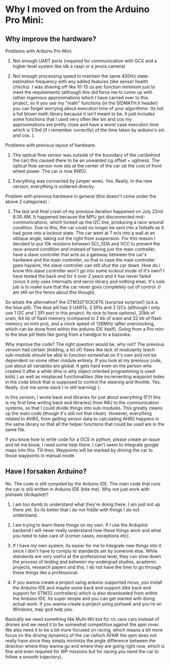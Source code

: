 # Why I moved on from the Arduino Pro Mini:

## Why improve the hardware?

Problems with Arduino Pro Mini:

1) Not enough UART ports (required for communication with GCS and a higher level system like idk a raspi or a jevois camera)

2) Not enough processing speed to maintain the same 400Hz state-estimation frequency with any added features (like sensor health checks). I was shaving off like 10-15 us per function minimum just to meet the requirements (although this did force me to come up with rather ingenious approximations which I have carried over to this project, so if you use my "math" functions (in the SIDMATH.h header) you can forget worrying about execution time of your algorithms- Its not a full blown math library because it isn't meant to be. It just includes some functions that I used very often like sin and cos my approximations are pretty close and have a worst case execution time which is 1/3rd (if i remember correctly) of the time taken by arduino's sin and cos. ).


Problems with previous layout of hardware:

1) The optical flow sensor was outside of the boundary of the car(behind the car) this caused there to be an unwanted cg offset + ugliness. The optical flow sensor now sits at the center of the car (at the cost of front wheel power. The car is now RWD).

2) Everything was connected by jumper wires. Yes. Really. In the new version, everything is soldered directly. 


Problem with previous hardware in general (this doesn't come under the above 2 categories) : 

1) The last and final crash of my previous iteration happened on July 22nd 8:30 AM. It happened because the MPU got disconnected mid-communications, which locked up the I2C line, producing a race-around condition. Due to this, the car could no longer be sent into a failsafe as it had gone into a lockout state. The car went at 7 m/s into a wall at an oblique angle, taking out the right front suspension.
For this reason I decided to put 10k resistors between SCL,SDA and VCC to prevent the race-around condition and instead of having just the main controller, have a slave controller that acts as a gateway between the car's hardware and the main controller, so that in case the main controller goes haywire, the slave controller can still shut the car down. How do I know this slave controller won't go into some lockout mode of it's own? I have tested the back end for it over 2 years and it has never failed (since it only uses interrupts and servo library and nothing else). It's sole job is to make sure that the car never goes completely out of control. (I am still on the fence about this though).

So whats the alternative? the STM32F103C8T6 (surprise surprise!) (a.k.a. the blue pill). The blue pill has 3 UARTs, 2 SPIs and 2 I2Cs (although I only use 1 I2C and 1 SPI port in this project, its nice to have options), 20kb of sram, 64 kb of flash memory (compared to 2 kb of sram and 32 kb of flash memory on mini pro), and a clock speed of 128MHz (after overclocking, which can be done from within the arduino IDE itself). Going from a Pro mini to the blue pill feels like going from a handgun to a bazooka.

Why improve the code? 
The right question would be, why not? The previous version had certain (kidding, a lot of) flaws like lack of modularity (each sub-module should be able to function somewhat on it's own and not be dependent on some other module entirely. If you look at my previous code, just about all variables are global. It gets hard even on the person who created it after a while (this is why object oriented programming is used kids) ) as well as misplaced functionalities (like incrementing waypoint index in the code block that is supposed to control the steering and throttle. Yes. Really. (cut me some slack I m still learning) ). 

In this version, I wrote back end libraries for just about everything (FYI this is my first time writing back end libraries) from IMU to the communication systems, so that I could divide things into sub-modules. This greatly cleans up the main code (though it's still not that clean). However, everything related to AHRS, from getting sensor data to calculating AHRS happens in the same library so that all the helper functions that could be used are in the same file.

If you know how to write code for a GCS in python, please create an issue and let me know, I need some help there. I can't seem to integrate google maps into this. Till then, Waypoints will be marked by driving the car to those waypoints in manual mode.

## Have I forsaken Arduino? 
No. The code is still compiled by the Arduino IDE. The main code that runs the car is still written in Arduino IDE (bite me). Why not just work with pixhawk (Ardupilot)? 

1) I am too dumb to understand what they're doing there. I am just not up there yet. So its better that I do not fiddle with things I do not understand.

2) I am trying to learn these things on my own. If I use the Ardupilot backend I will never really understand how these things work and what you need to take care of (corner cases, exceptions etc). 

3) If I have my own system, its easier for me to integrate new things into it since I don't have to comply to standards set by someone else. While standards are very useful at the professional level, they can slow down the process of testing and between my undergrad studies, academic projects, research papers and this, I do not have the time to go through these things like a professional.

4) If you wanna create a project using arduino supported mcus, you install the Arduino IDE and maybe some back end support (like back end support for STM32 controllers) which is also downloaded from within the Arduino IDE. Its super simple and you can get started with doing actual work. If you wanna create a project using pixhawk and you're on Windows, may god help you. 

Basically we need something like Multi-Wii but for r/c race cars instead of drones and we need it to be somewhat competitive against the apm rover. We also need it to be a bit more focused on racing, which means a bit more focus on the driving dynamics of the car (which AFAIK the apm does not really have since they simply minimize the angle difference between the direction where they wanna go and where they are going right now, which is fine and even required for WP missions but for racing you need the car to follow a smooth trajectory).
